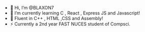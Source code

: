 - 👋 Hi, I’m @BLAXON7
- 🌱 I’m currently learning C , React , Express JS and Javascript!
- 👀 Fluent in C++ , HTML ,CSS and Assembly!
- ⚡ Currently a 2nd year FAST NUCES student of Compsci.

<!---
BLAXON7/BLAXON7 is a ✨ special ✨ repository because its `README.md` (this file) appears on your GitHub profile.
You can click the Preview link to take a look at your changes.
--->
